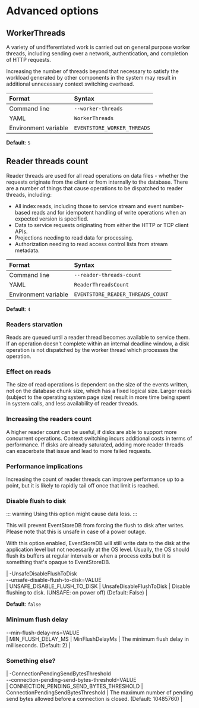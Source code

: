 # Advanced options

## WorkerThreads

A variety of undifferentiated work is carried out on general purpose worker threads, including sending over a network, authentication, and completion of HTTP requests.

Increasing the number of threads beyond that necessary to satisfy the workload generated by other components in the system may result in additional unnecessary context switching overhead.

| Format               | Syntax |
| :------------------- | :----- |
| Command line         | `--worker-threads` |
| YAML                 | `WorkerThreads` |
| Environment variable | `EVENTSTORE_WORKER_THREADS` |

**Default**: `5`

## Reader threads count

Reader threads are used for all read operations on data files - whether the requests originate from the client or from internally to the database. There are a number of things that cause operations to be dispatched to reader threads, including:

- All index reads, including those to service stream and event number-based reads and for idempotent handling of write operations when an expected version is specified.
- Data to service requests originating from either the HTTP or TCP client APIs.
- Projections needing to read data for processing.
- Authorization needing to read access control lists from stream metadata.

| Format               | Syntax |
| :------------------- | :----- |
| Command line         | `--reader-threads-count` |
| YAML                 | `ReaderThreadsCount` |
| Environment variable | `EVENTSTORE_READER_THREADS_COUNT` |

**Default**: `4`

### Readers starvation

Reads are queued until a reader thread becomes available to service them. If an operation doesn't complete within an internal deadline window, a disk operation is not dispatched by the worker thread which processes the operation.

### Effect on reads

The size of read operations is dependent on the size of the events written, not on the database chunk size, which has a fixed logical size. Larger reads (subject to the operating system page size) result in more time being spent in system calls, and less availability of reader threads.

### Increasing the readers count

A higher reader count can be useful, if disks are able to support more concurrent operations. Context switching incurs additional costs in terms of performance. If disks are already saturated, adding more reader threads can exacerbate that issue and lead to more failed requests.

### Performance implications

Increasing the count of reader threads can improve performance up to a point, but it is likely to rapidly tail off once that limit is reached.

### Disable flush to disk

::: warning
Using this option might cause data loss.
:::

This will prevent EventStoreDB from forcing the flush to disk after writes. Please note that this is unsafe in case of a power outage.

With this option enabled, EventStoreDB will still write data to the disk at the application level but not necessarily at the OS level. Usually, the OS should flush its buffers at regular intervals or when a process exits but it is something that's opaque to EventStoreDB.

| -UnsafeDisableFlushToDisk<br/>--unsafe-disable-flush-to-disk=VALUE<br/> | UNSAFE_DISABLE_FLUSH_TO_DISK | UnsafeDisableFlushToDisk | Disable flushing to disk. (UNSAFE: on power off) (Default: False) |

**Default**: `false`

### Minimum flush delay

--min-flush-delay-ms=VALUE<br/> | MIN_FLUSH_DELAY_MS | MinFlushDelayMs | The minimum flush delay in milliseconds. (Default: 2) |

### Something else?

| -ConnectionPendingSendBytesThreshold<br/>--connection-pending-send-bytes-threshold=VALUE<br/> | CONNECTION_PENDING_SEND_BYTES_THRESHOLD | ConnectionPendingSendBytesThreshold | The maximum number of pending send bytes allowed before a connection is closed. (Default: 10485760) |

